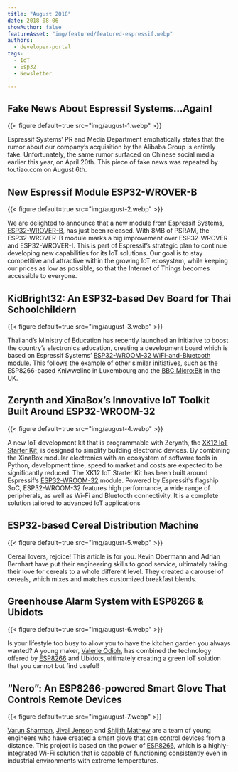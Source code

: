 ```yaml
---
title: "August 2018"
date: 2018-08-06
showAuthor: false
featureAsset: "img/featured/featured-espressif.webp"
authors:
  - developer-portal
tags:
  - IoT
  - Esp32
  - Newsletter

---
```

## Fake News About Espressif Systems…Again!

{{< figure
    default=true
    src="img/august-1.webp"
    >}}

Espressif Systems’ PR and Media Department emphatically states that the rumor about our company’s acquisition by the Alibaba Group is entirely fake. Unfortunately, the same rumor surfaced on Chinese social media earlier this year, on April 20th. This piece of fake news was repeated by toutiao.com on August 6th.

## New Espressif Module ESP32-WROVER-B

{{< figure
    default=true
    src="img/august-2.webp"
    >}}

We are delighted to announce that a new module from Espressif Systems, [ESP32-WROVER-B](https://www.espressif.com/sites/default/files/documentation/esp32-wrover-b_datasheet_en.pdf), has just been released. With 8MB of PSRAM, the ESP32-WROVER-B module marks a big improvement over ESP32-WROVER and ESP32-WROVER-I. This is part of Espressif’s strategic plan to continue developing new capabilities for its IoT solutions. Our goal is to stay competitive and attractive within the growing IoT ecosystem, while keeping our prices as low as possible, so that the Internet of Things becomes accessible to everyone.

## KidBright32: An ESP32-based Dev Board for Thai Schoolchildern

{{< figure
    default=true
    src="img/august-3.webp"
    >}}

Thailand’s Ministry of Education has recently launched an initiative to boost the country’s electronics education, creating a development board which is based on Espressif Systems’ [ESP32-WROOM-32 WiFi-and-Bluetooth module](https://www.espressif.com/en/products/hardware/esp-wroom-32/overview). This follows the example of other similar initiatives, such as the ESP8266-based Kniwwelino in Luxembourg and the [BBC Micro:Bit](https://www.cnx-software.com/2015/07/07/bbc-micro-bit-educational-board-features-an-arm-cortex-m0-mcu/) in the UK.

## Zerynth and XinaBox’s Innovative IoT Toolkit Built Around ESP32-WROOM-32

{{< figure
    default=true
    src="img/august-4.webp"
    >}}

A new IoT development kit that is programmable with Zerynth, the [XK12 IoT Starter Kit](https://www.zerynth.com/), is designed to simplify building electronic devices. By combining the XinaBox modular electronics with an ecosystem of software tools in Python, development time, speed to market and costs are expected to be significantly reduced. The XK12 IoT Starter Kit has been built around Espressif’s [ESP32-WROOM-32](https://www.espressif.com/en/products/hardware/esp-wroom-32/overview) module. Powered by Espressif’s flagship SoC, ESP32-WROOM-32 features high performance, a wide range of peripherals, as well as Wi-Fi and Bluetooth connectivity. It is a complete solution tailored to advanced IoT applications

## ESP32-based Cereal Distribution Machine

{{< figure
    default=true
    src="img/august-5.webp"
    >}}

Cereal lovers, rejoice! This article is for you. Kevin Obermann and Adrian Bernhart have put their engineering skills to good service, ultimately taking their love for cereals to a whole different level. They created a carousel of cereals, which mixes and matches customized breakfast blends.

## Greenhouse Alarm System with ESP8266 & Ubidots

{{< figure
    default=true
    src="img/august-6.webp"
    >}}

Is your lifestyle too busy to allow you to have the kitchen garden you always wanted? A young maker, [Valerie Odioh](https://www.hackster.io/valerie-odioh), has combined the technology offered by [ESP8266](https://www.espressif.com/en/products/hardware/esp8266ex/overview) and Ubidots, ultimately creating a green IoT solution that you cannot but find useful!

## “Nero”: An ESP8266-powered Smart Glove That Controls Remote Devices

{{< figure
    default=true
    src="img/august-7.webp"
    >}}

[Varun Sharman](https://www.hackster.io/varunsharman), [Jival Jenson](https://www.hackster.io/jival-jenson) and [Shijith Mathew](https://www.hackster.io/shijith-mathew) are a team of young engineers who have created a smart glove that can control devices from a distance. This project is based on the power of [ESP8266](https://www.espressif.com/en/products/hardware/esp8266ex/overview), which is a highly-integrated Wi-Fi solution that is capable of functioning consistently even in industrial environments with extreme temperatures.
